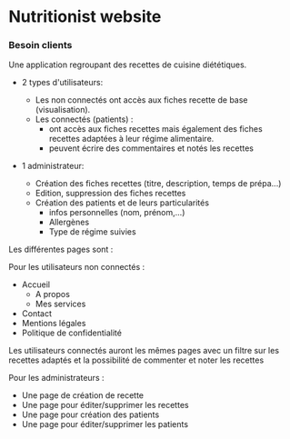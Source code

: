 # Nutritionist website

### Besoin clients

Une application regroupant des recettes de cuisine diététiques.

- 2 types d'utilisateurs:

  - Les non connectés ont accès aux fiches recette de base (visualisation).
  - Les connectés (patients) :
    - ont accès aux fiches recettes mais également des fiches recettes adaptées à leur régime alimentaire.
    - peuvent écrire des commentaires et notés les recettes

- 1 administrateur:
  - Création des fiches recettes (titre, description, temps de prépa...)
  - Edition, suppression des fiches recettes
  - Création des patients et de leurs particularités
    - infos personnelles (nom, prénom,...)
    - Allergènes
    - Type de régime suivies

Les différentes pages sont :

Pour les utilisateurs non connectés :

- Accueil
  - A propos
  - Mes services
- Contact
- Mentions légales
- Politique de confidentialité

Les utilisateurs connectés auront les mêmes pages avec
un filtre sur les recettes adaptés et la possibilité de
commenter et noter les recettes

Pour les administrateurs :

- Une page de création de recette
- Une page pour éditer/supprimer les recettes
- Une page pour création des patients
- Une page pour éditer/supprimer les patients
